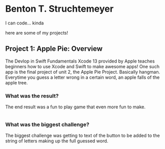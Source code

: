 # **Benton T. Struchtemeyer**

I can code... kinda

here are some of my projects!

## **Project 1: Apple Pie: Overview**

The Devlop in Swift Fundamentals Xcode 13 provided by Apple teaches beginners how to use Xcode and Swift to make awesome apps!
One such app is the final project of unit 2, the Apple Pie Project. Basically hangman. Everytime you guess a letter wrong in a certain word, an apple falls of the apple tree. 

### **What was the result?**

The end result was a fun to play game that even more fun to make.

![]()



### **What was the biggest challenge?**

The biggest challenge was getting to text of the button to be added to the string of letters making up the full guessed word. 


